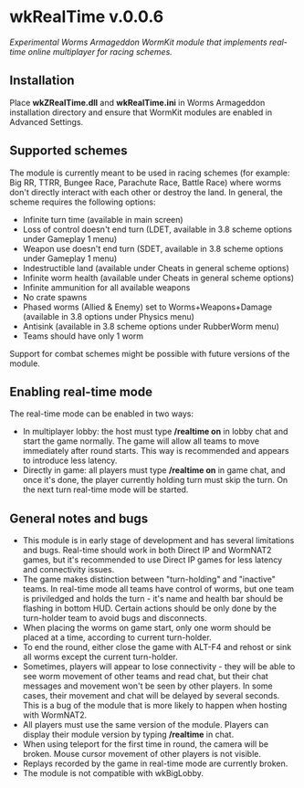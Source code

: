 # wkRealTime v.0.0.6
_Experimental Worms Armageddon WormKit module that implements real-time online multiplayer for racing schemes._

## Installation
Place **wkZRealTime.dll** and **wkRealTime.ini** in Worms Armageddon installation directory and ensure that WormKit modules are enabled in Advanced Settings.

## Supported schemes
The module is currently meant to be used in racing schemes (for example: Big RR, TTRR, Bungee Race, Parachute Race, Battle Race) where worms don't directly interact with each other or destroy the land.
In general, the scheme requires the following options:
- Infinite turn time (available in main screen)
- Loss of control doesn't end turn (LDET, available in 3.8 scheme options under Gameplay 1 menu)
- Weapon use doesn't end turn (SDET, available in 3.8 scheme options under Gameplay 1 menu)
- Indestructible land (available under Cheats in general scheme options)
- Infinite worm health (available under Cheats in general scheme options)
- Infinite ammunition for all available weapons
- No crate spawns
- Phased worms (Allied & Enemy) set to Worms+Weapons+Damage (available in 3.8 options under Physics menu)
- Antisink (available in 3.8 scheme options under RubberWorm menu)
- Teams should have only 1 worm

Support for combat schemes might be possible with future versions of the module.

## Enabling real-time mode
The real-time mode can be enabled in two ways:
- In multiplayer lobby: the host must type **/realtime on** in lobby chat and start the game normally. The game will allow all teams to move immediately after round starts. This way is recommended and appears to introduce less latency.
- Directly in game: all players must type **/realtime on** in game chat, and once it's done, the player currently holding turn must skip the turn. On the next turn real-time mode will be started.

## General notes and bugs
- This module is in early stage of development and has several limitations and bugs. Real-time should work in both Direct IP and WormNAT2 games, but it's recommended to use Direct IP games for less latency and connectivity issues.
- The game makes distinction between "turn-holding" and "inactive" teams. In real-time mode all teams have control of worms, but one team is priviledged and holds the turn - it's name and health bar should be flashing in bottom HUD. Certain actions should be only done by the turn-holder team to avoid bugs and disconnects.
- When placing the worms on game start, only one worm should be placed at a time, according to current turn-holder.
- To end the round, either close the game with ALT-F4 and rehost or sink all worms except the current turn-holder.
- Sometimes, players will appear to lose connectivity - they will be able to see worm movement of other teams and read chat, but their chat messages and movement won't be seen by other players. In some cases, their movement and chat will be delayed by several seconds. This is a bug of the module that is more likely to happen when hosting with WormNAT2.
- All players must use the same version of the module. Players can display their module version by typing **/realtime** in chat.
- When using teleport for the first time in round, the camera will be broken. Mouse cursor movement of other players is not visible.
- Replays recorded by the game in real-time mode are currently broken.
- The module is not compatible with wkBigLobby.
